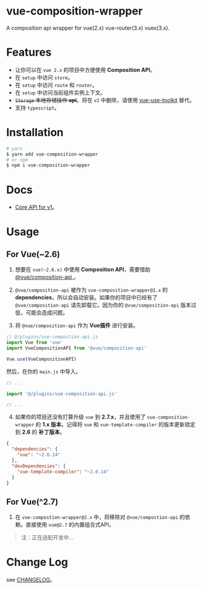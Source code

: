 # vue-composition-wrapper

A composition api wrapper for vue(2.x) vue-router(3.x) vuex(3.x).

# Features

- 让你可以在 `vue 2.x` 的项目中方便使用 **Composition API**。
- 在 `setup` 中访问 `store`。
- 在 `setup` 中访问 `route` 和 `router`。
- 在 `setup` 中访问当前组件实例上下文。
- ~~`Storage` 本地存储操作 **api**~~。将在 `v2` 中删除，请使用 <a href="https://github.com/yisibell/vue-use-toolkit">vue-use-toolkit</a> 替代。
- 支持 `typescript`。

# Installation

```bash
# yarn
$ yarn add vue-composition-wrapper
# or npm
$ npm i vue-composition-wrapper
```

# Docs

- <a href="./docs/v1.md">Core API for v1</a>。

# Usage

## For Vue(~2.6)

1. 想要在 `vue(~2.6.x)` 中使用 **Composition API**，需要借助 <a href="https://github.com/vuejs/composition-api"> @vue/composition-api </a>。

2. `@vue/composition-api` 被作为 `vue-composition-wrapper@1.x` 的 **dependencies**，所以会自动安装。如果你的项目中已经有了 `@vue/composition-api` 请先卸载它。因为你的 `@vue/composition-api` 版本过低，可能会造成问题。

3. 将 `@vue/composition-api` 作为 **Vue插件** 进行安装。

```js
// @/plugins/vue-compostion-api.js
import Vue from 'vue'
import VueCompositionAPI from '@vue/composition-api'

Vue.use(VueCompositionAPI)
```

然后，在你的 `main.js` 中导入。

```js
// ...

import '@/plugins/vue-composition-api.js'

// ...
```

4. 如果你的项目还没有打算升级 `vue` 到 **2.7.x**，并且使用了 `vue-composition-wrapper` 的 **1.x 版本**。记得将 `vue` 和 `vue-template-compiler` 的版本更新锁定到 **2.6** 的 **补丁版本**。

```json
{
  "dependencies": {
    "vue": "~2.6.14"
  },
  "devDependencies": {
    "vue-template-compiler": "~2.6.14"
  }
}
```

## For Vue(^2.7)

1. 在 `vue-compostion-wrapper@2.x` 中，将移除对 `@vue/compostion-api` 的依赖。直接使用 `vue@2.7` 的内置组合式API。

> 注：正在适配开发中...

# Change Log

see <a href="./CHANGELOG.md">CHANGELOG</a>。
